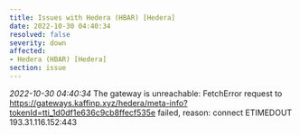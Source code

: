 ```yaml
---
title: Issues with Hedera (HBAR) [Hedera]
date: 2022-10-30 04:40:34
resolved: false
severity: down
affected:
- Hedera (HBAR) [Hedera]
section: issue
---
```


*2022-10-30 04:40:34* The gateway is unreachable: FetchError request to https://gateways.kaffinp.xyz/hedera/meta-info?tokenId=tti_1d0df1e636c9cb8ffecf535e failed, reason: connect ETIMEDOUT 193.31.116.152:443